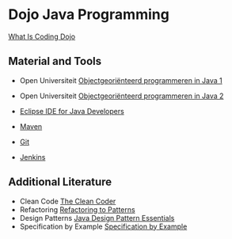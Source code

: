 # Dojo Java Programming

[What Is Coding Dojo](http://codingdojo.org/cgi-bin/index.pl?WhatIsCodingDojo)


## Material and Tools

- Open Universiteit [Objectgeoriënteerd programmeren in Java 1](https://www.ou.nl/web/studieaanbod/home?p_auth=idUNWB7D&p_p_id=storefront_portlet_WAR_storefront&p_p_lifecycle=1&p_p_state=normal&p_p_mode=view&p_p_col_id=column-4&p_p_col_count=1&_storefront_portlet_WAR_storefront__spage=%2FSelectProd.do%3FprodId%3D3548&_storefront_portlet_WAR_storefront_prodId=3548&_storefront_portlet_WAR_storefront__sorig=%2FCatalogShowProdDetailsPage.do)
- Open Universiteit [Objectgeoriënteerd programmeren in Java 2](https://www.ou.nl/web/studieaanbod/home?p_auth=idUNWB7D&p_p_id=storefront_portlet_WAR_storefront&p_p_lifecycle=1&p_p_state=normal&p_p_mode=view&p_p_col_id=column-4&p_p_col_count=1&_storefront_portlet_WAR_storefront__spage=%2FSelectProd.do%3Fname%3DObjectgeori%C3%ABnteerd+programmeren+in+Java+2%26prodId%3D3549&_storefront_portlet_WAR_storefront_name=Objectgeori%C3%ABnteerd+programmeren+in+Java+2&_storefront_portlet_WAR_storefront_prodId=3549&_storefront_portlet_WAR_storefront__sorig=%2FCatalogShowProdsPage.do%3FnumberOfProds%3D10%26offset%3D10)

- [Eclipse IDE for Java Developers](http://www.eclipse.org/downloads/)
- [Maven](https://maven.apache.org/)
- [Git](https://git-scm.com/)
- [Jenkins](https://jenkins-ci.org/)


## Additional Literature

- Clean Code [The Clean Coder](http://www.amazon.com/Clean-Coder-Conduct-Professional-Programmers/dp/0137081073/ref=sr_1_1?ie=UTF8&qid=1447677970&sr=8-1&keywords=the+clean+coder)
- Refactoring [Refactoring to Patterns](http://www.amazon.com/Refactoring-Patterns-Joshua-Kerievsky/dp/0321213351/ref=sr_1_1?ie=UTF8&qid=1447678036&sr=8-1&keywords=Refactoring+to+Patterns)
- Design Patterns [Java Design Pattern Essentials](http://www.amazon.com/Java-Design-Pattern-Essentials-Second/dp/0956575846/ref=sr_1_1?s=books&ie=UTF8&qid=1447678071&sr=1-1&keywords=java+design+pattern+essentials&pebp=1447678083308&perid=0RZ62SZJCD638Y9BF0A4)
- Specification by Example [Specification by Example](http://www.amazon.com/Specification-Example-Successful-Deliver-Software/dp/1617290084/ref=sr_1_1?s=books&ie=UTF8&qid=1447678108&sr=1-1&keywords=specification+by+example)
